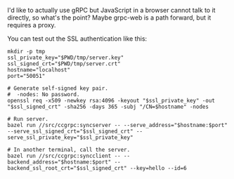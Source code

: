 
I'd like to actually use gRPC but JavaScript in a browser cannot talk to it directly, so what's the point?
Maybe grpc-web is a path forward, but it requires a proxy.

You can test out the SSL authentication like this:

```shell
mkdir -p tmp
ssl_private_key="$PWD/tmp/server.key"
ssl_signed_crt="$PWD/tmp/server.crt"
hostname="localhost"
port="50051"

# Generate self-signed key pair.
#  -nodes: No password.
openssl req -x509 -newkey rsa:4096 -keyout "$ssl_private_key" -out "$ssl_signed_crt" -sha256 -days 365 -subj "/CN=$hostname" -nodes

# Run server.
bazel run //src/ccgrpc:syncserver -- --serve_address="$hostname:$port" --serve_ssl_signed_crt="$ssl_signed_crt" --serve_ssl_private_key="$ssl_private_key"

# In another terminal, call the server.
bazel run //src/ccgrpc:syncclient -- --backend_address="$hostname:$port" --backend_ssl_root_crt="$ssl_signed_crt" --key=hello --id=6
```
